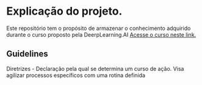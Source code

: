 # Explicação do projeto.

Este repositório tem o propósito de armazenar o conhecimento adquirido durante o curso proposto pela DeerpLearning.AI
[Acesse o curso neste link.](https://www.coursera.org/projects/chatgpt-prompt-engineering-for-developers-project)

## Guidelines

Diretrizes - Declaração pela qual se determina um curso de ação. Visa agilizar processos específicos com uma rotina definida
